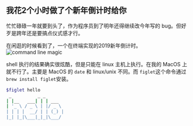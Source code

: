 我花2个小时做了个新年倒计时给你
---

忙忙碌碌一年就要到头了，作为程序员到了明年还得继续改今年写的 bug。但好歹是跨年还是要搞点仪式感才行。

在闲逛的时候看到了，一个在终端实现的2019新年倒计时。
![command line magic](http://cdn2.51ulong.com/18-12-29/67719352.jpg)

shell 执行的结果确实很炫酷，但是只能在 linux 主机上执行。在我的 MacOS 上就不行了。主要是 MacOS 的 `date`  和 linux/unix 不同。而 `figlet`这个命令通过`brew install figlet`安装。

```bash
$figlet hello
 _          _ _
| |__   ___| | | ___
| '_ \ / _ \ | |/ _ \
| | | |  __/ | | (_) |
|_| |_|\___|_|_|\___/

```
<!--stackedit_data:
eyJoaXN0b3J5IjpbMjAwMzMzNDI4NiwxNDQzOTA0MjQ4XX0=
-->